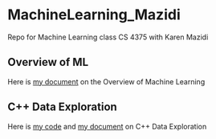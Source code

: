 # MachineLearning_Mazidi
 Repo for Machine Learning class CS 4375 with Karen Mazidi

## Overview of ML
Here is [my document](overview_ml.pdf) on the Overview of Machine Learning

## C++ Data Exploration
Here is [my code](hw2/main.cpp) and [my document](hw2/cpp_data_exploration.pdf) on C++ Data Exploration
